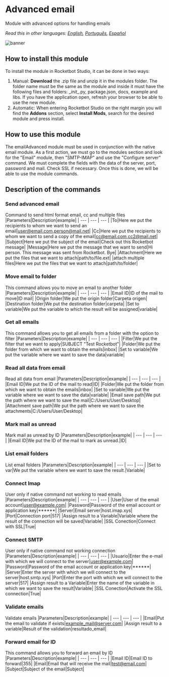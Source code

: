 # Advanced email
  
Module with advanced options for handling emails  

*Read this in other languages: [English](Manual_emailAdvanced.md), [Português](Manual_emailAdvanced.pr.md), [Español](Manual_emailAdvanced.es.md)*
  
![banner](imgs/Banner_emailAdvanced.png)
## How to install this module
  
To install the module in Rocketbot Studio, it can be done in two ways:
1. Manual: __Download__ the .zip file and unzip it in the modules folder. The folder name must be the same as the module and inside it must have the following files and folders: \__init__.py, package.json, docs, example and libs. If you have the application open, refresh your browser to be able to use the new module.
2. Automatic: When entering Rocketbot Studio on the right margin you will find the **Addons** section, select **Install Mods**, search for the desired module and press install.  


## How to use this module
The emailAdvanced module must be used in conjunction with the native email module. As a first action, we must go to the modules section and look for the "Email" module, then "SMTP-IMAP" and use the "Configure server" command. We must complete the fields with the data of the server, port, password and mail. Check SSL if necessary. Once this is done, we will be able to use the module commands.


## Description of the commands

### Send advanced email
  
Command to send html format email, cc and multiple files
|Parameters|Description|example|
| --- | --- | --- |
|To|Here we put the recipients to whom we want to send an email|user@email.com,person@mail.net|
|Cc|Here we put the recipients to whom we want to send a copy of the email|cc@email.com,cc2@mail.net|
|Subject|Here we put the subject of the email|Check out this Rocketbot message|
|Message|Here we put the message that we want to send|Hi person. This message was sent from Rocketbot. Bye|
|Attachment|Here we put the files that we want to attach|path/to/file.ext|
|attach multiple files|Here we put the files that we want to attach|path/to/folder|

### Move email to folder
  
This command allows you to move an email to another folder
|Parameters|Description|example|
| --- | --- | --- |
|Email ID|ID of the mail to move|ID mail|
|Origin folder|We put the origin folder|Carpeta origen|
|Destination folder|We put the destination folder|carpeta|
|Set to variable|We put the variable to which the result will be assigned|variable|

### Get all emails
  
This command allows you to get all emails from a folder with the option to filter
|Parameters|Description|example|
| --- | --- | --- |
|Filter|We put the filter that we want to apply|SUBJECT "Test Rocketbot"|
|Folder|We put the folder from which we want to obtain the emails|inbox|
|Set to variable|We put the variable where we want to save the data|variable|

### Read all data from email
  
Read all data from email
|Parameters|Description|example|
| --- | --- | --- |
|Email ID|We put the ID of the mail to read|ID|
|Folder|We put the folder from which we want to obtain the emails|inbox|
|Set to variable|We put the variable where we want to save the data|variable|
|Email save path|We put the path where we want to save the mail|C:/Users/User/Desktop|
|Attachment save path|We put the path where we want to save the attachments|C:/Users/User/Desktop|

### Mark mail as unread
  
Mark mail as unread by ID
|Parameters|Description|example|
| --- | --- | --- |
|Email ID|We put the ID of the mail to mark as unread.|ID|

### List email folders
  
List email folders
|Parameters|Description|example|
| --- | --- | --- |
|Set to var|We put the variable where we want to save the result.|Variable|

### Connect Imap
  
User only if native command not working to read emails
|Parameters|Description|example|
| --- | --- | --- |
|User|User of the email account|user@example.com|
|Password|Password of the email account or application key|******|
|Server|Email server|host.imap.xys|
|Port|Connection port|517|
|Assign result to a Variable|Variable where the result of the connection will be saved|Variable|
|SSL Conection|Connect with SSL|True|

### Connect SMTP
  
User only if native command not working connection
|Parameters|Description|example|
| --- | --- | --- |
|Usuario|Enter the e-mail with which we will connect to the server|user@example.com|
|Password|Password of the email account or application key|******|
|Server|Enter the server with which we will connect to the server|host.smtp.xys|
|Port|Enter the port with which we will connect to the server|517|
|Assign result to a Variable|Enter the name of the variable in which we want to save the result|Variable|
|SSL Conection|Activate the SSL connection|True|

### Validate emails
  
Validate emails
|Parameters|Description|example|
| --- | --- | --- |
|Email|Put the email to validate if exists|example_mail@server.com|
|Assign result to a variable|Result of the validation|resultado_email|

### Forward email for ID
  
This command allows you to forward an email by ID
|Parameters|Description|example|
| --- | --- | --- |
|Email ID|Email ID to forward|355|
|Email|Email that will receive the mail|test@email.com|
|Subject|Subject of the email|Subject|
